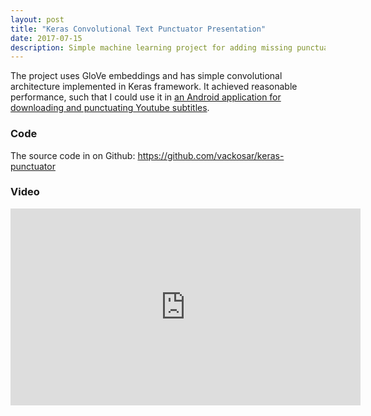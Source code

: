 ```yaml
---
layout: post
title: "Keras Convolutional Text Punctuator Presentation"
date: 2017-07-15
description: Simple machine learning project for adding missing punctuation into text.
---
```


The project uses GloVe embeddings and has simple convolutional architecture implemented in Keras framework.
It achieved reasonable performance, such that I could use it in [an Android application for downloading and punctuating Youtube subtitles](http://vaclavkosar.com/2017/05/28/Youtube-Reader-Neural-Network-Android-App.html).

### Code
The source code in on Github: https://github.com/vackosar/keras-punctuator

### Video
<iframe width="560" height="315" src="https://www.youtube.com/embed/w-w3QamQIKY" frameborder="0" allowfullscreen></iframe>
